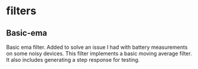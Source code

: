 # filters
## Basic-ema
Basic ema filter. Added to solve an issue I had with battery measurements on some noisy devices. This filter implements a basic moving average filter. It also includes generating a step response for testing.

